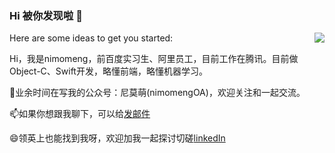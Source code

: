 ### Hi 被你发现啦 👋


<img align="right" src="https://github-readme-stats.vercel.app/api?username=nimomeng&show_icons=truehide_title=false" />
Here are some ideas to get you started:

Hi，我是nimomeng，前百度实习生、阿里员工，目前工作在腾讯。目前做Object-C、Swift开发，略懂前端，略懂机器学习。

🌱业余时间在写我的公众号：尼莫萌(nimomengOA)，欢迎关注和一起交流。

📫如果你想跟我聊下，可以给[发邮件](mailto:egeg3000@126.com)

😄领英上也能找到我呀，欢迎加我一起探讨切磋[linkedIn](https://www.linkedin.com/in/song-meng-852b92102/)
